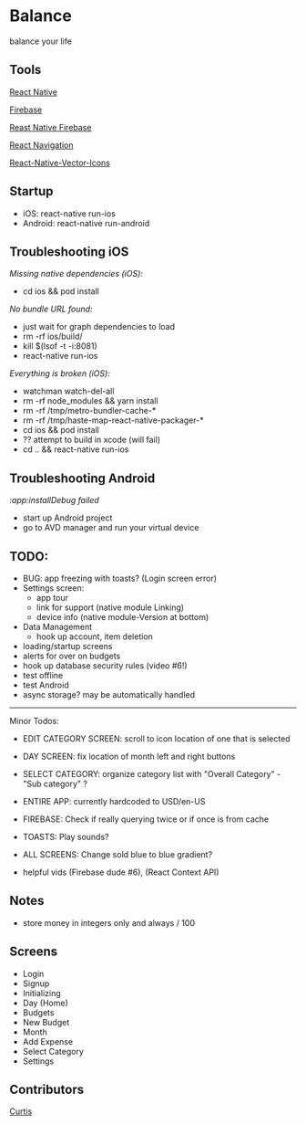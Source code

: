 # Balance

balance your life

## Tools

[React Native](https://facebook.github.io/react-native/)

[Firebase](https://firebase.google.com/)

[Reast Native Firebase](https://invertase.io/oss/react-native-firebase/)

[React Navigation](https://reactnavigation.org)

[React-Native-Vector-Icons](https://github.com/oblador/react-native-vector-icons)

## Startup

- iOS: react-native run-ios
- Android: react-native run-android

## Troubleshooting iOS

_Missing native dependencies (iOS):_

- cd ios && pod install

_No bundle URL found:_

- just wait for graph dependencies to load
- rm -rf ios/build/
- kill \$(lsof -t -i:8081)
- react-native run-ios

_Everything is broken (iOS):_

- watchman watch-del-all
- rm -rf node_modules && yarn install
- rm -rf /tmp/metro-bundler-cache-\*
- rm -rf /tmp/haste-map-react-native-packager-\*
- cd ios && pod install
- ?? attempt to build in xcode (will fail)
- cd .. && react-native run-ios

## Troubleshooting Android

_:app:installDebug failed_

- start up Android project
- go to AVD manager and run your virtual device

## TODO:

- BUG: app freezing with toasts? (Login screen error)
- Settings screen:
  - app tour
  - link for support (native module Linking)
  - device info (native module-Version at bottom)
- Data Management
  - hook up account, item deletion
- loading/startup screens
- alerts for over on budgets
- hook up database security rules (video #6!)
- test offline
- test Android
- async storage? may be automatically handled

---

Minor Todos:

- EDIT CATEGORY SCREEN: scroll to icon location of one that is selected
- DAY SCREEN: fix location of month left and right buttons
- SELECT CATEGORY: organize category list with "Overall Category" - "Sub category" ?
- ENTIRE APP: currently hardcoded to USD/en-US
- FIREBASE: Check if really querying twice or if once is from cache
- TOASTS: Play sounds?
- ALL SCREENS: Change sold blue to blue gradient?

- helpful vids (Firebase dude #6), (React Context API)

## Notes

- store money in integers only and always / 100

## Screens

- Login
- Signup
- Initializing
- Day (Home)
- Budgets
- New Budget
- Month
- Add Expense
- Select Category
- Settings

## Contributors

[Curtis](https://curtisrodgers.com/)
